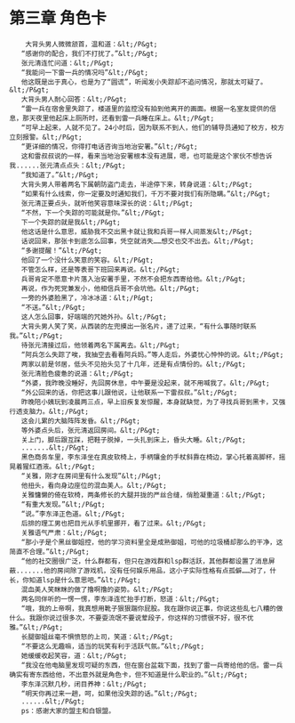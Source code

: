 # 第三章 角色卡
        大背头男人微微颔首，温和道：&lt;/P&gt;
       “感谢你的配合，我们不打扰了。”&lt;/P&gt;
       张元清连忙问道：&lt;/P&gt;
       “我能问一下雷一兵的情况吗”&lt;/P&gt;
       他这既是出于真心，也是为了“圆谎”，听闻发小失踪却不追问情况，那就太可疑了。&lt;/P&gt;
       大背头男人耐心回答：&lt;/P&gt;
       “雷一兵在宿舍里失踪了，楼道里的监控没有拍到他离开的画面。根据一名室友提供的信息，那天夜里他起床上厕所时，还看到雷一兵睡在床上。&lt;/P&gt;
       “可早上起来，人就不见了。24小时后，因为联系不到人，他们的辅导员通知了校方，校方立刻报警。&lt;/P&gt;
       “更详细的情况，你得打电话咨询当地治安署。”&lt;/P&gt;
       这和雷叔叔说的一样，看来当地治安署根本没有进展，嗯，也可能是这个家伙不想告诉我......张元清点点头：&lt;/P&gt;
       “我知道了。”&lt;/P&gt;
       大背头男人带着两名下属朝防盗门走去，半途停下来，转身说道：&lt;/P&gt;
       “如果有什么线索，你一定要及时通知我们，千万不要对我们有所隐瞒。”&lt;/P&gt;
       张元清正要点头，就听他笑容意味深长的说：&lt;/P&gt;
       “不然，下一个失踪的可能就是你。”&lt;/P&gt;
       下一个失踪的就是我&lt;/P&gt;
       他这话是什么意思，威胁我不交出黑卡就让我和兵哥一样人间蒸发&lt;/P&gt;
       话说回来，那张卡到底怎么回事，凭空就消失……想交也交不出去。&lt;/P&gt;
       “多谢提醒！”&lt;/P&gt;
       他回了一个没什么笑意的笑容。&lt;/P&gt;
       不管怎么样，还是等表哥下班回来再说。&lt;/P&gt;
       兵哥肯定不愿意卡片落入治安署手里，不然不会把东西寄给他。&lt;/P&gt;
       再说，作为死党兼发小，他相信兵哥不会坑他。&lt;/P&gt;
       一旁的外婆脸黑了，冷冰冰道：&lt;/P&gt;
       “不送。”&lt;/P&gt;
       这人怎么回事，好端端的咒她外孙。&lt;/P&gt;
       大背头男人笑了笑，从西装的左兜摸出一张名片，递了过来，“有什么事随时联系我。”&lt;/P&gt;
       待张元清接过后，他领着两名下属离去。&lt;/P&gt;
       “阿兵怎么失踪了唉，我抽空去看看阿兵妈。”等人走后，外婆忧心忡忡的说。&lt;/P&gt;
       两家以前是邻居，低头不见抬头见了十几年，还是有点情份的。&lt;/P&gt;
       张元清脸色疲惫的说道：&lt;/P&gt;
       “外婆，我昨晚没睡好，先回房休息，中午要是没起来，就不用喊我了。&lt;/P&gt;
       “外公回来的话，你把这事儿跟他说，让他联系一下雷叔叔。”&lt;/P&gt;
       昨晚陪小姨玩到凌晨两三点，早上旧疾复发惊醒，本身就缺觉，为了寻找兵哥到黑卡，又强行透支脑力。&lt;/P&gt;
       这会儿累的大脑阵阵发昏。&lt;/P&gt;
       等外婆点头后，张元清返回房间。&lt;/P&gt;
       关上门，脚后跟互踩，把鞋子脱掉，一头扎到床上，昏头大睡。&lt;/P&gt;
       .......&lt;/P&gt;
       黑色商务车里，李东泽坐在真皮软椅上，手柄镶金的手杖斜靠在椅边，掌心托着高脚杯，摇晃着猩红酒液。&lt;/P&gt;
       “关雅，刚才在房间里有什么发现”&lt;/P&gt;
       他扭头，看向身边座位的混血美人。&lt;/P&gt;
       关雅慵懒的倚在软椅，两条修长的大腿并拢的严丝合缝，俏脸凝重道：&lt;/P&gt;
       “有重大发现。”&lt;/P&gt;
       “说。”李东泽正色道。&lt;/P&gt;
       后排的理工男也把目光从手机里挪开，看了过来。&lt;/P&gt;
       关雅语气严肃：&lt;/P&gt;
       “那小子是个黑丝御姐控，他的学习资料里全是成熟御姐，可他的垃圾桶却那么的干净，这简直不合理。”&lt;/P&gt;
       “他的社交圈很广泛，什么群都有，但只在游戏群和lsp群活跃，其他群都设置了消息屏蔽.......他的房间除了游戏机，没有任何娱乐用品，这小子实际性格有点孤僻……对了，什长，你知道lsp是什么意思吧。”&lt;/P&gt;
       混血美人笑眯眯的做了撸啊撸的姿势。&lt;/P&gt;
       两名同伴听的一愣一愣，李东泽连忙抬手打断，怒道：&lt;/P&gt;
       “哦，我的上帝啊，我真想用靴子狠狠踹你屁股。我在跟你说正事，你说这些乱七八糟的做什么。我跟你说过很多次，不要耍流氓不要说荤段子，你这样的习惯很不好，很不优雅。”&lt;/P&gt;
       长腿御姐丝毫不惧愤怒的上司，笑道：&lt;/P&gt;
       “不要这么无趣嘛，适当的玩笑有利于活跃气氛。”&lt;/P&gt;
       她缓缓收起笑容，道：&lt;/P&gt;
       “我没在他电脑里发现可疑的东西，但在窗台盆栽下面，找到了雷一兵寄给他的信。雷一兵确实有寄东西给他，不出意外就是角色卡，但不知道是什么职业的。”&lt;/P&gt;
       李东泽沉默几秒，闭目养神：&lt;/P&gt;
       “明天你再过来一趟，呵，如果他没失踪的话。”&lt;/P&gt;
       ......&lt;/P&gt;
       ps：感谢大家的盟主和白银盟。